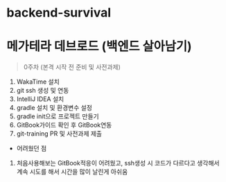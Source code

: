 # backend-survival

# 메가테라 데브로드 (백엔드 살아남기)
> 0주차 (본격 시작 전 준비 및 사전과제)
1. WakaTime 설치 
2. git ssh 생성 및 연동 
3. IntelliJ IDEA 설치 
4. gradle 설치 및 환경변수 설정
5. gradle init으로 프로젝트 만들기 
6. GitBook가이드 확인 후 GitBook연동
7. git-training PR 및 사전과제 제출

* 어려웠던 점 
1. 처음사용해보는 GitBook적응이 어려웠고, ssh생성 시 코드가 다르다고 생각해서 계속 시도를 해서 시간을 많이 날린게 아쉬움 
